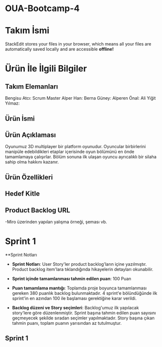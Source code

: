 # OUA-Bootcamp-4

# Takım İsmi

StackEdit stores your files in your browser, which means all your files are automatically saved locally and are accessible **offline!**

# Ürün İle İlgili Bilgiler

## Takım Elemanları

Bengisu Atcı: Scrum Master
Alper Han: 
Berna Güney: 
Alperen Önal:
Ali Yiğit Yılmaz:

## Ürün İsmi


## Ürün Açıklaması

Oyunumuz 3D multiplayer bir platform oyunudur. Oyuncular birbirlerini manipüle edebildikleri etaplar içerisinde oyun bölümünü en önde tamamlamaya çalışırlar. Bölüm sonuna ilk ulaşan oyuncu ayrıcalıklı bir silaha sahip olma hakkını kazanır.

## Ürün Özellikleri




## Hedef Kitle



## Product Backlog URL

-Miro üzerinden yapılan yalışma örneği, şeması vb.


# Sprint 1
**Sprint Notları
-   **Sprint Notları**: User Story'ler product backlog'ların içine yazılmıştır. Product backlog item'lara tıklandığında hikayelerin detayları okunabilir.
    
-   **Sprint içinde tamamlanması tahmin edilen puan**: 100 Puan
    
-   **Puan tamamlama mantığı**: Toplamda proje boyunca tamamlanması gereken 380 puanlık backlog bulunmaktadır. 4 sprint'e bölündüğünde ilk sprint'in en azından 100 ile başlaması gerektiğine karar verildi.
    
-   **Backlog düzeni ve Story seçimleri**: Backlog'umuz ilk yapılacak story'lere göre düzenlenmiştir. Sprint başına tahmin edilen puan sayısını geçmeyecek şekilde sıradan seçimler yapılmaktadır. Story başına çıkan tahmin puanı, toplam puanın yarısından az tutulmuştur.

## Sprint 1
